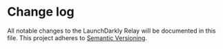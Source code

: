 # Change log

All notable changes to the LaunchDarkly Relay will be documented in this file. This project adheres to [Semantic Versioning](http://semver.org).

